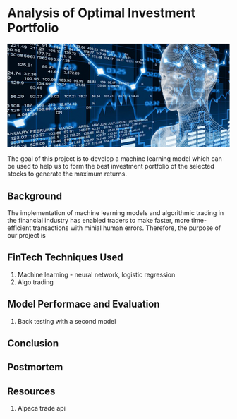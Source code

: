 # Analysis of Optimal Investment Portfolio 
![AI-Stock-750x350.png](AI-Stock-750x350.png)

The goal of this project is to develop a machine learning model which can be used to help us to form the best investment portfolio of the selected stocks to generate the maximum returns.
## Background 
The implementation of machine learning models and algorithmic trading in the financial industry has enabled traders to make faster, more time-efficient transactions with minial human errors. Therefore, the purpose of our project is 
## FinTech Techniques Used 
1) Machine learning - neural network, logistic regression
2) Algo trading 
## Model Performace and Evaluation
1) Back testing with a second model 
## Conclusion
## Postmortem 
## Resources 
1) Alpaca trade api